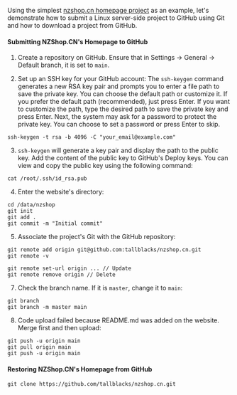 Using the simplest [nzshop.cn homepage project](https://github.com/tallblacks/nzshop.cn) as an example, let's demonstrate how to submit a Linux server-side project to GitHub using Git and how to download a project from GitHub.

#### Submitting NZShop.CN's Homepage to GitHub
1. Create a repository on GitHub. Ensure that in Settings -> General -> Default branch, it is set to `main`.

2. Set up an SSH key for your GitHub account:
	The `ssh-keygen` command generates a new RSA key pair and prompts you to enter a file path to save the private key. You can choose the default path or customize it.
	If you prefer the default path (recommended), just press Enter. If you want to customize the path, type the desired path to save the private key and press Enter.
	Next, the system may ask for a password to protect the private key. You can choose to set a password or press Enter to skip.
```shell
ssh-keygen -t rsa -b 4096 -C "your_email@example.com"
```
	
3. `ssh-keygen` will generate a key pair and display the path to the public key. Add the content of the public key to GitHub's Deploy keys. You can view and copy the public key using the following command:
```shell
cat /root/.ssh/id_rsa.pub
```

4. Enter the website's directory:
```shell
cd /data/nzshop
git init
git add .
git commit -m "Initial commit"
```

5. Associate the project's Git with the GitHub repository:
```shell
git remote add origin git@github.com:tallblacks/nzshop.cn.git
git remote -v

git remote set-url origin ... // Update
git remote remove origin // Delete
```

7. Check the branch name. If it is `master`, change it to `main`:
```shell
git branch
git branch -m master main
```

8. Code upload failed because README.md was added on the website. Merge first and then upload:
```shell
git push -u origin main
git pull origin main
git push -u origin main
```


#### Restoring NZShop.CN's Homepage from GitHub ####
```shell
git clone https://github.com/tallblacks/nzshop.cn.git
```